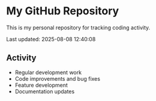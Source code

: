 # My GitHub Repository

This is my personal repository for tracking coding activity.

Last updated: 2025-08-08 12:40:08

## Activity
- Regular development work
- Code improvements and bug fixes
- Feature development
- Documentation updates
